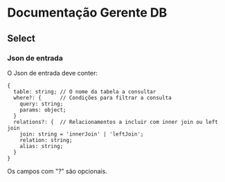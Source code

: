 # Documentação Gerente DB

## Select

### Json de entrada

O Json de entrada deve conter:

```
{
  table: string; // O nome da tabela a consultar
  where?: {      // Condições para filtrar a consulta
    query: string;
    params: object;
  } 
  relations?: {  // Relacionamentos a incluir com inner join ou left join
    join: string = 'innerJoin' | 'leftJoin';
    relation: string;
    alias: string;
  }
}
```
Os campos com "?" são opcionais.
